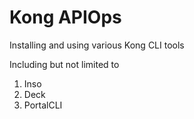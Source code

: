 # Kong APIOps

Installing and using various Kong CLI tools 

Including but not limited to
1. Inso
2. Deck
3. PortalCLI
